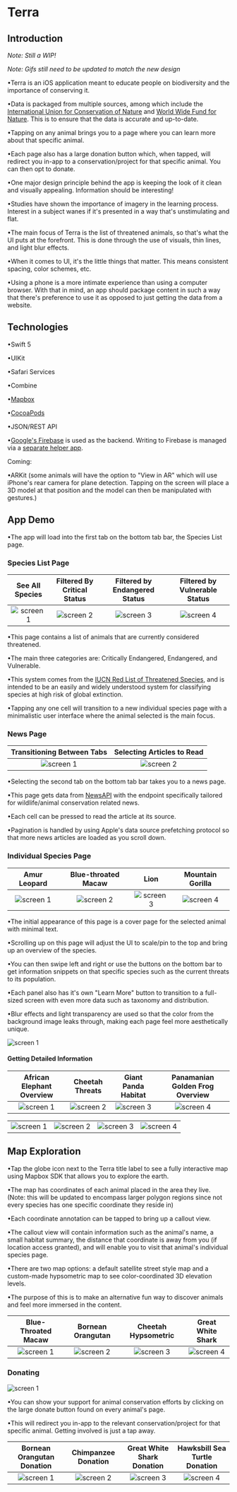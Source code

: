 # Terra

## Introduction

*Note: Still a WIP!*

*Note: Gifs still need to be updated to match the new design*

•Terra is an iOS application meant to educate people on biodiversity and the importance of conserving it. 

•Data is packaged from multiple sources, among which include the [International Union for Conservation of Nature](https://www.iucnredlist.org/) and [World Wide Fund for Nature](https://www.worldwildlife.org/). This is to ensure that the data is accurate and up-to-date.

•Tapping on any animal brings you to a page where you can learn more about that specific animal. 

•Each page also has a large donation button which, when tapped, will redirect you in-app to a conservation/project for that specific animal. You can then opt to donate.

•One major design principle behind the app is keeping the look of it clean and visually appealing. Information should be interesting!

•Studies have shown the importance of imagery in the learning process. Interest in a subject wanes if it's presented in a way that's unstimulating and flat. 

•The main focus of Terra is the list of threatened animals, so that's what the UI puts at the forefront. This is done through the use of visuals, thin lines, and light blur effects.

•When it comes to UI, it's the little things that matter. This means consistent spacing, color schemes, etc. 

•Using a phone is a more intimate experience than using a computer browser. With that in mind, an app should package content in such a way that there's preference to use it as opposed to just getting the data from a website. 



## Technologies 
•Swift 5

•UIKit

•Safari Services

•Combine

•[Mapbox](https://www.mapbox.com/)

•[CocoaPods](https://cocoapods.org/) 

•JSON/REST API

•[Google's Firebase](https://firebase.google.com/) is used as the backend. Writing to Firebase is managed via a [separate helper app](https://github.com/Anthony-R-G/Terra-Data-Upload-Helper).

Coming:

•ARKit (some animals will have the option to "View in AR" which will use iPhone's rear camera for plane detection. Tapping on the screen will place a 3D model at that position and the model can then be manipulated with gestures.)

## App Demo

•The app will load into the first tab on the bottom tab bar, the Species List page.

### Species List Page
| See All Species | Filtered By Critical Status | Filtered by Endangered Status | Filtered by Vulnerable Status |
| :------: | :------: | :------: | :------: |
|![screen 1](https://i.imgur.com/xrJUAcs.png) | ![screen 2](https://i.imgur.com/Pu9QLSc.png) | ![screen 3](https://i.imgur.com/wB5Ziou.png) | ![screen 4](https://i.imgur.com/oBdkkog.png) |

•This page contains a list of animals that are currently considered threatened. 

•The main three categories are: Critically Endangered, Endangered, and Vulnerable. 

•This system comes from the [IUCN Red List of Threatened Species](https://www.sanbi.org/skep/the-iucn-red-list-explained/), and is intended to be an easily and widely understood system for classifying species at high risk of global extinction.

•Tapping any one cell will transition to a new individual species page with a minimalistic user interface where the animal selected is the main focus.



### News Page
| Transitioning Between Tabs | Selecting Articles to Read |
| :------: | :------: |
|![screen 1](https://media.giphy.com/media/ieaU0z4wACLIYrWIey/giphy.gif) | ![screen 2](https://media.giphy.com/media/IejPdlUw4B2Yj2cfVp/giphy.gif) |

•Selecting the second tab on the bottom tab bar takes you to a news page. 

•This page gets data from [NewsAPI](https://newsapi.org/) with the endpoint specifically tailored for wildlife/animal conservation related news. 

•Each cell can be pressed to read the article at its source. 

•Pagination is handled by using Apple's data source prefetching protocol so that more news articles are loaded as you scroll down.



### Individual Species Page 
| Amur Leopard | Blue-throated Macaw | Lion | Mountain Gorilla |
| :------: | :------: | :------: | :------: |
|![screen 1](https://i.imgur.com/Hp6qOf1.png) | ![screen 2](https://i.imgur.com/q8pCzvh.png) |![screen 3](https://i.imgur.com/toXpav9.png)|![screen 4](https://i.imgur.com/ZFpRQDK.png)| 

•The initial appearance of this page is a cover page for the selected animal with minimal text.

•Scrolling up on this page will adjust the UI to scale/pin to the top and bring up an overview of the species. 

•You can then swipe left and right or use the buttons on the bottom bar to get information snippets on that specific species such as the current threats to its population. 

•Each panel also has it's own "Learn More" button to transition to a full-sized screen with even more data such as taxonomy and distribution. 

•Blur effects and light transparency are used so that the color from the background image leaks through, making each page feel more aesthetically unique. 

![screen 1](https://media.giphy.com/media/iIoxEOe632nhzJz6Lq/giphy.gif)



#### Getting Detailed Information
| African Elephant Overview | Cheetah Threats | Giant Panda Habitat | Panamanian Golden Frog Overview |
| :------: | :------: | :------: | :------: |
|![screen 1](https://i.imgur.com/P3KWBPK.png) | ![screen 2](https://i.imgur.com/7VUSOXp.png)|![screen 3](https://i.imgur.com/MbR9rte.png)| ![screen 4](https://i.imgur.com/qaBtmeo.png) |

|  |  |  |  |
| :------: | :------: | :------: | :------: |
|![screen 1](https://i.imgur.com/0hHEP6b.png) | ![screen 2](https://i.imgur.com/y8xq9CH.png)|![screen 3](https://i.imgur.com/JibFWR2.png)| ![screen 4](https://i.imgur.com/Ou2tTbz.png) |


## Map Exploration 

•Tap the globe icon next to the Terra title label to see a fully interactive map using Mapbox SDK that allows you to explore the earth.

•The map has coordinates of each animal placed in the area they live. (Note: this will be updated to encompass larger polygon regions since not every species has one specific coordinate they reside in)

•Each coordinate annotation can be tapped to bring up a callout view.

•The callout view will contain information such as the animal's name, a small habitat summary, the distance that coordinate is away from you (if location access granted), and will enable you to visit that animal's individual species page.

•There are two map options: a default satellite street style map and a custom-made hypsometric map to see color-coordinated 3D elevation levels.

•The purpose of this is to make an alternative fun way to discover animals and feel more immersed in the content.

| Blue-Throated Macaw | Bornean Orangutan | Cheetah Hypsometric | Great White Shark |
| :------: | :------: | :------: | :------: |
|![screen 1](https://i.imgur.com/FfiqdNY.png) | ![screen 2](https://i.imgur.com/Z6W90KH.png) |![screen 3](https://i.imgur.com/kYMtJIP.png)|![screen 4](https://i.imgur.com/Fl7LRci.png)|


### Donating
![screen 1](https://media.giphy.com/media/Rm2YUtHLivpcvSU0Yg/giphy.gif)


•You can show your support for animal conservation efforts by clicking on the large donate button found on every animal's page. 

•This will redirect you in-app to the relevant conservation/project for that specific animal. Getting involved is just a tap away.

| Bornean Orangutan Donation |Chimpanzee Donation| Great White Shark Donation | Hawksbill Sea Turtle Donation |
| :------: | :------: | :------: | :------: |
| ![screen 1](https://i.imgur.com/9vs6CJy.png) | ![screen 2](https://i.imgur.com/H0JdxYr.png)|![screen 3](https://i.imgur.com/1F1HbSL.png) | ![screen 4](https://i.imgur.com/xwvYHaH.png) |

